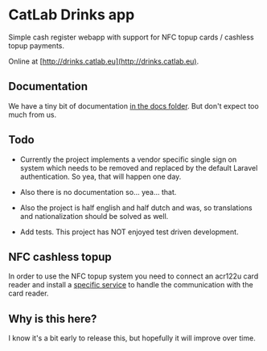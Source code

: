 CatLab Drinks app
=================
Simple cash register webapp with support for NFC topup cards / cashless topup payments.

Online at [http://drinks.catlab.eu](http://drinks.catlab.eu).

Documentation
-------------
We have a tiny bit of documentation [in the docs folder](https://github.com/catlab-drinks/catlab-drinks/tree/master/docs).
But don't expect too much from us.

Todo
----
- Currently the project implements a vendor specific single sign on system which
needs to be removed and replaced by the default Laravel authentication. So yea, that will happen one day.

- Also there is no documentation so... yea... that.

- Also the project is half english and half dutch and was, so translations and nationalization should be solved as well.

- Add tests. This project has NOT enjoyed test driven development.

NFC cashless topup
-----------------
In order to use the NFC topup system you need to connect an acr122u card reader and install a [specific service](https://github.com/catlab-drinks/nfc-socketio) 
to handle the communication with the card reader.

Why is this here?
-----------------
I know it's a bit early to release this, but hopefully it will improve over time.

